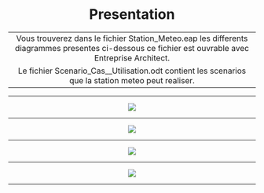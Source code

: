
<h1 align="center"> Presentation </h1>

<table>
<tr align="center">
<td colspan="2">Vous trouverez dans le fichier Station_Meteo.eap les differents diagrammes presentes ci-dessous	 
ce fichier est ouvrable avec Entreprise Architect.
</td>
<tr align="center">
<td>Le fichier Scenario_Cas__Utilisation.odt contient les scenarios que la station meteo peut realiser. 
</td>
</tr>
</table>

---

<p  align="center">
  <img align="center" src ="https://zupimages.net/up/18/17/078u.png" />
</p>

---

<p  align="center">
  <img align="center" src ="https://zupimages.net/up/18/17/kinz.png" />
</p>

---

<p  align="center">
  <img align="center" src ="https://zupimages.net/up/18/17/jyk2.png" />
</p>

---

<p  align="center">
  <img align="center" src ="https://zupimages.net/up/18/17/fo1e.png" />
</p>

---